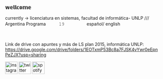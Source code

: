 ### 𝕨𝕖𝕝𝕝𝕔𝕠𝕞𝕖
currently -> licenciatura en sistemas, facultad de informática- UNLP /// Argentina Programaㅤㅤㅤ
𝟷𝟿 ㅤㅤㅤㅤㅤ
español/ english


ㅤㅤㅤㅤㅤㅤㅤㅤㅤㅤ



Link de drive con apuntes y más de LS plan 2015, informática UNLP: https://drive.google.com/drive/folders/1EOTxmP53Bc8a7FJSK4vYwr0eEpnPeZJX?usp=sharing



[<img src='https://cdn.jsdelivr.net/npm/simple-icons@3.0.1/icons/instagram.svg' alt='instagram' height='40'>](https://www.instagram.com/ssofiaavila/)  [<img src='https://cdn.jsdelivr.net/npm/simple-icons@3.0.1/icons/twitter.svg' alt='twitter' height='40'>](https://twitter.com/ssofiaavila)  [<img src='https://cdn.jsdelivr.net/npm/simple-icons@3.0.1/icons/spotify.svg' alt='spotify' height='40'>](https://open.spotify.com/user/sxfxx_?si=d9db17bae4c94d63)  

